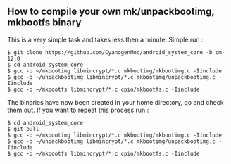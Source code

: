 How to compile your own mk/unpackbootimg, mkbootfs binary
---------------------------------------------------------

This is a very simple task and takes less then a minute. Simple run :

    $ git clone https://github.com/CyanogenMod/android_system_core -b cm-12.0
    $ cd android_system_core
    $ gcc -o ~/mkbootimg libmincrypt/*.c mkbootimg/mkbootimg.c -Iinclude
    $ gcc -o ~/unpackbootimg libmincrypt/*.c mkbootimg/unpackbootimg.c -Iinclude
    $ gcc -o ~/mkbootfs libmincrypt/*.c cpio/mkbootfs.c -Iinclude

The binaries have now been created in your home directory, go and check them out. If you want to repeat this process run :

    $ cd android_system_core
    $ git pull
    $ gcc -o ~/mkbootimg libmincrypt/*.c mkbootimg/mkbootimg.c -Iinclude
    $ gcc -o ~/unpackbootimg libmincrypt/*.c mkbootimg/unpackbootimg.c -Iinclude
    $ gcc -o ~/mkbootfs libmincrypt/*.c cpio/mkbootfs.c -Iinclude
